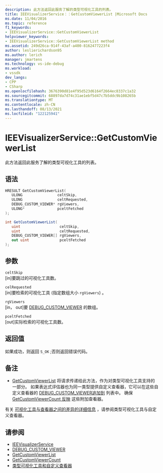 ```yaml
---
description: 此方法返回此服务了解的类型可视化工具的列表。
title: IEEVisualizerService：：GetCustomViewerList |Microsoft Docs
ms.date: 11/04/2016
ms.topic: reference
f1_keywords:
- IEEVisualizerService::GetCustomViewerList
helpviewer_keywords:
- IEEVisualizerService::GetCustomViewerList method
ms.assetid: 249d26ca-914f-43af-a400-8162477223f4
author: leslierichardson95
ms.author: lerich
manager: jmartens
ms.technology: vs-ide-debug
ms.workload:
- vssdk
dev_langs:
- CPP
- CSharp
ms.openlocfilehash: 3676390d81e4f95d523d6164f2664ec8337c1a32
ms.sourcegitcommit: 68897da7d74c31ae1ebf5d47c7b5ddc9b108265b
ms.translationtype: MT
ms.contentlocale: zh-CN
ms.lasthandoff: 08/13/2021
ms.locfileid: "122125941"
---
```

# <a name="ieevisualizerservicegetcustomviewerlist"></a>IEEVisualizerService::GetCustomViewerList
此方法返回此服务了解的类型可视化工具的列表。

## <a name="syntax"></a>语法

```cpp
HRESULT GetCustomViewerList(
   ULONG                celtSkip,
   ULONG                celtRequested,
   DEBUG_CUSTOM_VIEWER* rgViewers,
   ULONG*               pceltFetched
);
```

```csharp
int GetCustomViewerList(
   uint                  celtSkip,
   uint                  celtRequested,
   DEBUG_CUSTOM_VIEWER[] rgViewers,
   out uint              pceltFetched
);
```

## <a name="parameters"></a>参数
`celtSkip`\
[in]要跳过的可视化工具数。

`celRequested`\
[in]要检索的可视化工具 (指定数组大小 `rgViewers`) 。

`rgViewers`\
[in， out]要 [DEBUG_CUSTOM_VIEWER](../../../extensibility/debugger/reference/debug-custom-viewer.md) 的数组。

`pceltFetched`\
[out]实际检索的可视化工具数。

## <a name="return-value"></a>返回值
 如果成功，则返回 `S_OK` ;否则返回错误代码。

## <a name="remarks"></a>备注
- [GetCustomViewerList](../../../extensibility/debugger/reference/idebugproperty3-getcustomviewerlist.md) 将请求传递给此方法，作为对类型可视化工具支持的一部分。 如果表达式评估器也为同一类型提供自定义查看器，它可以在这些自定义查看器的 [DEBUG_CUSTOM_VIEWER追加到](../../../extensibility/debugger/reference/debug-custom-viewer.md) 列表中。 确保 [GetCustomViewerCount 反映](../../../extensibility/debugger/reference/idebugproperty3-getcustomviewercount.md) 这些附加查看器。

 有关 [可视化工具与查看器之间的差异的详细信息](../../../extensibility/debugger/type-visualizer-and-custom-viewer.md) ，请参阅类型可视化工具与自定义查看器。

## <a name="see-also"></a>请参阅
- [IEEVisualizerService](../../../extensibility/debugger/reference/ieevisualizerservice.md)
- [DEBUG_CUSTOM_VIEWER](../../../extensibility/debugger/reference/debug-custom-viewer.md)
- [GetCustomViewerList](../../../extensibility/debugger/reference/idebugproperty3-getcustomviewerlist.md)
- [GetCustomViewerCount](../../../extensibility/debugger/reference/idebugproperty3-getcustomviewercount.md)
- [类型可视化工具和自定义查看器](../../../extensibility/debugger/type-visualizer-and-custom-viewer.md)
